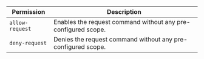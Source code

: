 | Permission | Description |
|------|-----|
|`allow-request`|Enables the request command without any pre-configured scope.|
|`deny-request`|Denies the request command without any pre-configured scope.|
